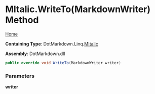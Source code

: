 # MItalic\.WriteTo\(MarkdownWriter\) Method

[Home](../../../../README.md)

**Containing Type**: DotMarkdown\.Linq\.[MItalic](../README.md)

**Assembly**: DotMarkdown\.dll

```csharp
public override void WriteTo(MarkdownWriter writer)
```

### Parameters

**writer**